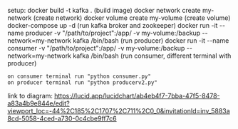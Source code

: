 setup:
    docker build -t kafka . (build image)
    docker network create my-network (create network)
    docker volume create my-volume (create volume)
    docker-compose up -d (run kafka broker and zookeeper)
    docker run -it --name producer -v "/path/to/project":/app/ -v my-volume:/backup --network=my-network kafka /bin/bash (run producer)
    docker run -it --name consumer -v "/path/to/project":/app/ -v my-volume:/backup --network=my-network kafka /bin/bash (run consumer, different terminal with producer)
    
    on consumer terminal run "python consumer.py"
    on producer terminal run "python producerv2.py"


link to diagram: https://lucid.app/lucidchart/ab4eb4f7-7bba-47f5-8478-a83a4b9e844e/edit?viewport_loc=-44%2C185%2C1707%2C711%2C0_0&invitationId=inv_5883a8cd-5058-4ced-a730-0c4cbe9ff7c6

